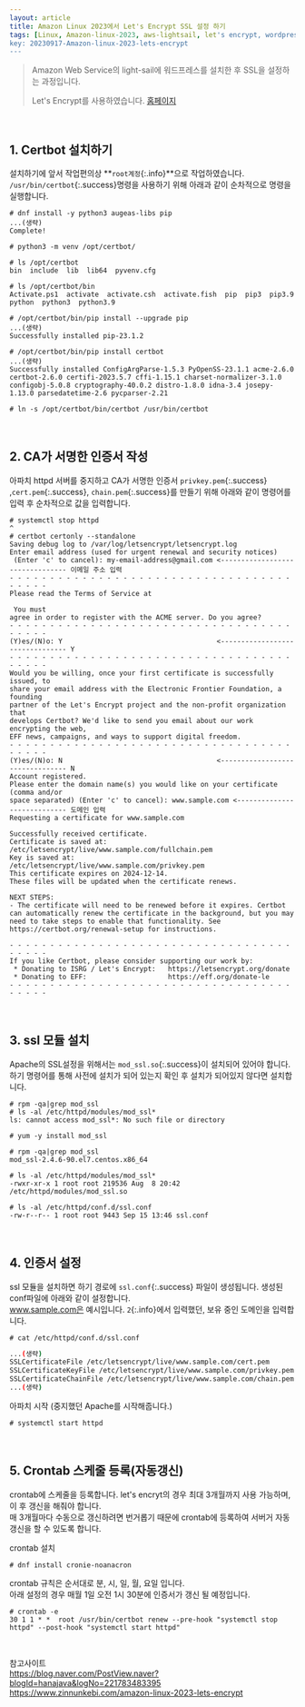 ```yaml
---
layout: article
title: Amazon Linux 2023에서 Let's Encrypt SSL 설정 하기
tags: [Linux, Amazon-linux-2023, aws-lightsail, let's encrypt, wordpress, SSL]
key: 20230917-Amazon-linux-2023-lets-encrypt
---
```


> Amazon Web Service의 light-sail에 워드프레스를 설치한 후 SSL을 설정하는 과정입니다.
>
> Let's Encrypt를 사용하였습니다. [홈페이지](https://letsencrypt.org/)

&nbsp;
&nbsp;

## 1. Certbot 설치하기

설치하기에 앞서 작업편의상 **`root계정`{:.info}**으로 작업하였습니다.  
`/usr/bin/certbot`{:.success}명령을 사용하기 위해 아래과 같이 순차적으로 명령을 실행합니다.

```
# dnf install -y python3 augeas-libs pip
...(생략)
Complete!
```
```
# python3 -m venv /opt/certbot/
```
```
# ls /opt/certbot
bin  include  lib  lib64  pyvenv.cfg
```
```
# ls /opt/certbot/bin
Activate.ps1  activate  activate.csh  activate.fish  pip  pip3  pip3.9  python  python3  python3.9
```
```
# /opt/certbot/bin/pip install --upgrade pip
...(생략)
Successfully installed pip-23.1.2
```
```
# /opt/certbot/bin/pip install certbot
...(생략)
Successfully installed ConfigArgParse-1.5.3 PyOpenSS-23.1.1 acme-2.6.0 certbot-2.6.0 certifi-2023.5.7 cffi-1.15.1 charset-normalizer-3.1.0 configobj-5.0.8 cryptography-40.0.2 distro-1.8.0 idna-3.4 josepy-1.13.0 parsedatetime-2.6 pycparser-2.21
```
```
# ln -s /opt/certbot/bin/certbot /usr/bin/certbot
```

&nbsp;
&nbsp;

## 2. CA가 서명한 인증서 작성

아파치 httpd 서버를 중지하고 CA가 서명한 인증서 `privkey.pem`{:.success} ,`cert.pem`{:.success}, `chain.pem`{:.success}를 만들기 위해
아래와 같이 명령어를 입력 후 순차적으로 값을 입력합니다.

```
# systemctl stop httpd
^
# certbot certonly --standalone
Saving debug log to /var/log/letsencrypt/letsencrypt.log
Enter email address (used for urgent renewal and security notices)
 (Enter 'c' to cancel): my-email-address@gmail.com <-------------------------------- 이메일 주소 입력
- - - - - - - - - - - - - - - - - - - - - - - - - - - - - - - - - - - - - - - -
Please read the Terms of Service at

 You must
agree in order to register with the ACME server. Do you agree?
- - - - - - - - - - - - - - - - - - - - - - - - - - - - - - - - - - - - - - - -
(Y)es/(N)o: Y                                      <-------------------------------- Y
- - - - - - - - - - - - - - - - - - - - - - - - - - - - - - - - - - - - - - - -
Would you be willing, once your first certificate is successfully issued, to
share your email address with the Electronic Frontier Foundation, a founding
partner of the Let's Encrypt project and the non-profit organization that
develops Certbot? We'd like to send you email about our work encrypting the web,
EFF news, campaigns, and ways to support digital freedom.
- - - - - - - - - - - - - - - - - - - - - - - - - - - - - - - - - - - - - - - -
(Y)es/(N)o: N                                      <-------------------------------- N
Account registered.
Please enter the domain name(s) you would like on your certificate (comma and/or
space separated) (Enter 'c' to cancel): www.sample.com <---------------------------- 도메인 입력
Requesting a certificate for www.sample.com

Successfully received certificate.
Certificate is saved at: /etc/letsencrypt/live/www.sample.com/fullchain.pem
Key is saved at:         /etc/letsencrypt/live/www.sample.com/privkey.pem
This certificate expires on 2024-12-14.
These files will be updated when the certificate renews.

NEXT STEPS:
- The certificate will need to be renewed before it expires. Certbot can automatically renew the certificate in the background, but you may need to take steps to enable that functionality. See https://certbot.org/renewal-setup for instructions.

- - - - - - - - - - - - - - - - - - - - - - - - - - - - - - - - - - - - - - - -
If you like Certbot, please consider supporting our work by:
 * Donating to ISRG / Let's Encrypt:   https://letsencrypt.org/donate
 * Donating to EFF:                    https://eff.org/donate-le
- - - - - - - - - - - - - - - - - - - - - - - - - - - - - - - - - - - - - - - -
```

&nbsp;
&nbsp;

## 3. ssl 모듈 설치

Apache의 SSL설정을 위해서는 `mod_ssl.so`{:.success}이 설치되어 있어야 합니다.
하기 명령어를 통해 사전에 설치가 되어 있는지 확인 후 설치가 되어있지 않다면 설치합니다.

```
# rpm -qa|grep mod_ssl
# ls -al /etc/httpd/modules/mod_ssl*
ls: cannot access mod_ssl*: No such file or directory
```
```
# yum -y install mod_ssl
```
```
# rpm -qa|grep mod_ssl
mod_ssl-2.4.6-90.el7.centos.x86_64
```
```
# ls -al /etc/httpd/modules/mod_ssl*
-rwxr-xr-x 1 root root 219536 Aug  8 20:42 /etc/httpd/modules/mod_ssl.so
```
```
# ls -al /etc/httpd/conf.d/ssl.conf
-rw-r--r-- 1 root root 9443 Sep 15 13:46 ssl.conf
```

&nbsp;
&nbsp;

## 4. 인증서 설정

ssl 모듈을 설치하면 하기 경로에 `ssl.conf`{:.success} 파일이 생성됩니다. 생성된 conf파일에 아래와 같이 설정합니다.  
www.sample.com은 예시입니다. `2`{:.info}에서 입력했던, 보유 중인 도메인을 입력합니다.

```
# cat /etc/httpd/conf.d/ssl.conf
```

```bash
...(생략)
SSLCertificateFile /etc/letsencrypt/live/www.sample.com/cert.pem
SSLCertificateKeyFile /etc/letsencrypt/live/www.sample.com/privkey.pem
SSLCertificateChainFile /etc/letsencrypt/live/www.sample.com/chain.pem
...(생략)
```

아파치 시작 (중지했던 Apache를 시작해줍니다.)
```
# systemctl start httpd
```

&nbsp;
&nbsp;

## 5. Crontab 스케줄 등록(자동갱신)

crontab에 스케줄을 등록합니다. let's encryt의 경우 최대 3개월까지 사용 가능하며, 이 후 갱신을 해줘야 합니다.  
매 3개월마다 수동으로 갱신하려면 번거롭기 때문에 crontab에 등록하여 서버거 자동갱신을 할 수 있도록 합니다.

crontab 설치
```
# dnf install cronie-noanacron
```

crontab 규칙은 순서대로 분, 시, 일, 월, 요일 입니다.  
아래 설정의 경우 매월 1일 오전 1시 30분에 인증서가 갱신 될 예정입니다.
```
# crontab -e
30 1 1 * *  root /usr/bin/certbot renew --pre-hook "systemctl stop httpd" --post-hook "systemctl start httpd"
```

&nbsp;
&nbsp;

참고사이트  
<https://blog.naver.com/PostView.naver?blogId=hanajava&logNo=221783483395>
<https://www.zinnunkebi.com/amazon-linux-2023-lets-encrypt>